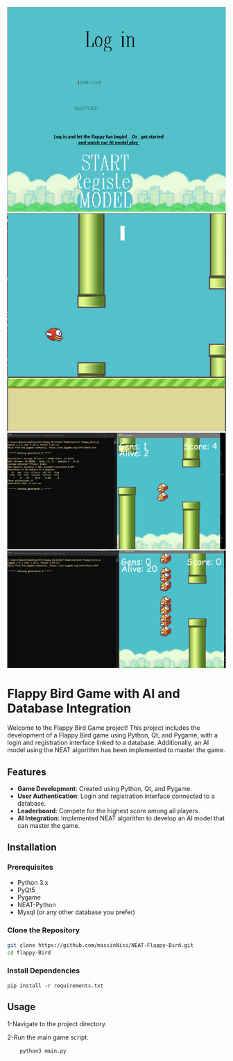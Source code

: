 ![Main interface](img/login.png)
![game](img/171111.png)
![AI model-gen-0](img/171408.png)
![AI model-gen-1](img/71338.png)


# Flappy Bird Game with AI and Database Integration

Welcome to the Flappy Bird Game project! This project includes the development of a Flappy Bird game using Python, Qt, and Pygame, with a login and registration interface linked to a database. Additionally, an AI model using the NEAT algorithm has been implemented to master the game.


## Features

- **Game Development**: Created using Python, Qt, and Pygame.
- **User Authentication**: Login and registration interface connected to a database.
- **Leaderboard**: Compete for the highest score among all players.
- **AI Integration**: Implemented NEAT algorithm to develop an AI model that can master the game.

## Installation

### Prerequisites

- Python 3.x
- PyQt5
- Pygame
- NEAT-Python
- Mysql (or any other database you prefer)

### Clone the Repository

```bash
git clone https://github.com/massinNiss/NEAT-Flappy-Bird.git
cd flappy-Bird
```
### Install Dependencies
    pip install -r requirements.txt
    
## Usage

  1-Navigate to the project directory.
  
  2-Run the main game script.
       
        python3 main.py



